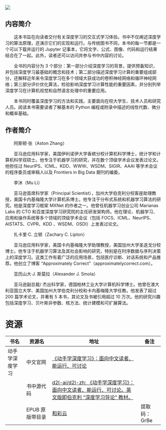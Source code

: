![](http://img3m4.ddimg.cn/4/3/27871474-1_u_3.jpg)

## 内容简介

　　这本书旨在向读者交付有关深度学习的交互式学习体验。书中不仅阐述深度学习的算法原理，还演示它们的实现和运行。与传统图书不同，本书的每一节都是一个可以下载并运行的 Jupyter 记事本，它将文字、公式、图像、代码和运行结果结合在了一起。此外，读者还可以访问并参与书中内容的讨论。

　　全书的内容分为 3 个部分：第一部分介绍深度学习的背景，提供预备知识，并包括深度学习最基础的概念和技术；第二部分描述深度学习计算的重要组成部分，还解释近年来令深度学习在多个领域大获成功的卷积神经网络和循环神经网络；第三部分评价优化算法，检验影响深度学习计算性能的重要因素，并分别列举深度学习在计算机视觉和自然语言处理中的重要应用。

　　本书同时覆盖深度学习的方法和实践，主要面向在校大学生、技术人员和研究人员。阅读本书需要读者了解基本的 Python 编程或附录中描述的线性代数、微分和概率基础。

## 作者简介

　　阿斯顿·张（Aston Zhang）

　　亚马逊应用科学家，美国伊利诺伊大学香槟分校计算机科学博士，统计学和计算机科学双硕士。他专注于机器学习的研究，并在数个顶级学术会议发表过论文。他担任过 NeurIPS、ICML、KDD、WWW、WSDM、SIGIR、AAAI 等学术会议的程序委员或审稿人以及 Frontiers in Big Data 期刊的编委。

　　李沐（Mu Li）

　　亚马逊首席科学家（Principal Scientist），加州大学伯克利分校客座助理教授，美国卡内基梅隆大学计算机系博士。他专注于分布式系统和机器学习算法的研究。他是深度学习框架 MXNet 的作者之一。他曾任机器学习创业公司 Marianas Labs 的 CTO 和百度深度学习研究院的主任研发架构师。他在理论、机器学习、应用和操作系统等多个领域的顶级学术会议（包括 FOCS、ICML、NeurIPS、AISTATS、CVPR、KDD 、WSDM、OSDI）上发表过论文。

　　扎卡里·C. 立顿（Zachary C. Lipton）

　　亚马逊应用科学家，美国卡内基梅隆大学助理教授，美国加州大学圣迭戈分校博士。他专注于机器学习算法及其社会影响的研究，特别是在时序数据与序列决策上的深度学习。这类工作有着广泛的应用场景，包括医疗诊断、对话系统和产品推荐。他创立了博客 “Approximately Correct”（approximatelycorrect.com）。

　　亚历山大·J. 斯莫拉（Alexander J. Smola）

　　亚马逊副总裁/ 杰出科学家，德国柏林工业大学计算机科学博士。他曾在澳大利亚国立大学、美国加州大学伯克利分校和卡内基梅隆大学任教。他发表了超过 200 篇学术论文，并著有 5 本书，其论文及书被引用超过 10 万次。他的研究兴趣包括深度学习、贝叶斯非参数、核方法、统计建模和可扩展算法。

# 资源

|书名|资源名|地址|备注|
|---|---|---|---|
|动手学深度学习|中文官网|[《动手学深度学习》：面向中文读者、能运行、可讨论](https://zh.d2l.ai/)||
||书中源代码|[d2l-ai/d2l-zh: 《动手学深度学习》：面向中文读者、能运行、可讨论。英文版即伯克利 “深度学习导论” 教材。](https://github.com/d2l-ai/d2l-zh)||
||EPUB 原版带目录|[和彩云](http://caiyun.feixin.10086.cn/dl/0n5CrPAaNZ9hV)|提取码：GrBe|

